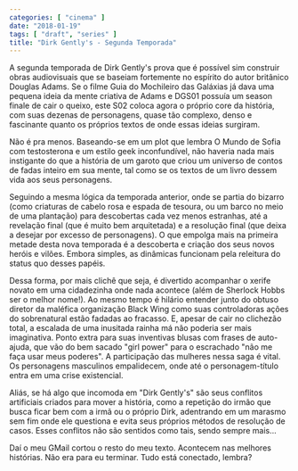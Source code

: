 ```yaml
---
categories: [ "cinema" ]
date: "2018-01-19"
tags: [ "draft", "series" ]
title: "Dirk Gently's - Segunda Temporada"
---
```

A segunda temporada de Dirk Gently's prova que é possível sim construir
obras audiovisuais que se baseiam fortemente no espírito do autor
britânico Douglas Adams. Se o filme Guia do Mochileiro das Galáxias
já dava uma pequena ideia da mente criativa de Adams e DGS01 possuía
um season finale de cair o queixo, este S02 coloca agora o próprio core
da história, com suas dezenas de personagens, quase tão complexo, denso
e fascinante quanto os próprios textos de onde essas ideias surgiram.

Não é pra menos. Baseando-se em um plot que lembra O Mundo de Sofia
com testosterona e um estilo geek inconfundível, não haveria nada
mais instigante do que a história de um garoto que criou um universo
de contos de fadas inteiro em sua mente, tal como se os textos de um
livro dessem vida aos seus personagens.

Seguindo a mesma lógica da temporada anterior, onde se partia do bizarro
(como criaturas de cabelo rosa e espada de tesoura, ou um barco no meio
de uma plantação) para descobertas cada vez menos estranhas, até a
revelação final (que é muito bem arquitetada) e a resolução final
(que deixa a desejar por excesso de personagens). O que empolga mais na
primeira metade desta nova temporada é a descoberta e criação dos
seus novos heróis e vilões. Embora simples, as dinâmicas funcionam
pela releitura do status quo desses papéis.

Dessa forma, por mais clichê que seja, é divertido acompanhar o
xerife novato em uma cidadezinha onde nada acontece (além de Sherlock
Hobbs ser o melhor nome!). Ao mesmo tempo é hilário entender junto
do obtuso diretor da maléfica organização Black Wing como suas
controladoras ações do sobrenatural estão fadadas ao fracasso. E,
apesar de cair no clichezão total, a escalada de uma inusitada rainha
má não poderia ser mais imaginativa. Ponto extra para suas inventivas
blusas com frases de auto-ajuda, que vão do bem sacado "girl power"
para o escrachado "não me faça usar meus poderes". A participação
das mulheres nessa saga é vital. Os personagens masculinos empalidecem,
onde até o personagem-título entra em uma crise existencial.

Aliás, se há algo que incomoda em "Dirk Gently's" são seus conflitos
artificiais criados para mover a história, como a repetição do irmão
que busca ficar bem com a irmã ou o próprio Dirk, adentrando em um
marasmo sem fim onde ele questiona e evita seus próprios métodos de
resolução de casos. Esses conflitos não são sentidos como tais,
sendo sempre mais...

Daí o meu GMail cortou o resto do meu texto. Acontecem nas melhores
histórias. Não era para eu terminar. Tudo está conectado, lembra?
